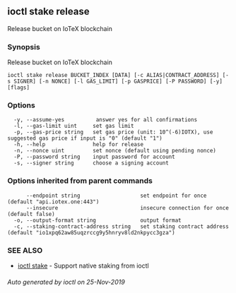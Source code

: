 ## ioctl stake release

Release bucket on IoTeX blockchain

### Synopsis

Release bucket on IoTeX blockchain

```
ioctl stake release BUCKET_INDEX [DATA] [-c ALIAS|CONTRACT_ADDRESS] [-s SIGNER] [-n NONCE] [-l GAS_LIMIT] [-p GASPRICE] [-P PASSWORD] [-y] [flags]
```

### Options

```
  -y, --assume-yes          answer yes for all confirmations
  -l, --gas-limit uint     set gas limit
  -p, --gas-price string   set gas price (unit: 10^(-6)IOTX), use suggested gas price if input is "0" (default "1")
  -h, --help               help for release
  -n, --nonce uint         set nonce (default using pending nonce)
  -P, --password string    input password for account
  -s, --signer string      choose a signing account
```

### Options inherited from parent commands

```
      --endpoint string                   set endpoint for once (default "api.iotex.one:443")
      --insecure                          insecure connection for once (default false)
  -o, --output-format string              output format
  -c, --staking-contract-address string   set staking contract address (default "io1xpq62aw85uqzrccg9y5hnryv8ld2nkpycc3gza")
```

### SEE ALSO

* [ioctl stake](ioctl_stake.md)	 - Support native staking from ioctl

###### Auto generated by ioctl on 25-Nov-2019
